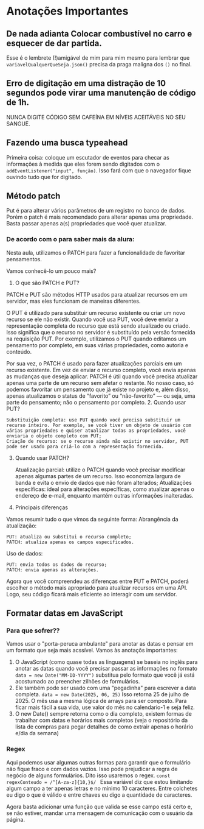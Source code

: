 # Anotações Importantes

## De nada adianta Colocar combustível no carro e esquecer de dar partida.

Esse é o lembrete (!)amigável de mim para mim mesmo para lembrar que `variavelQualquerQueSeja.json()` precisa da praga maligna dos `()` no final.

## Erro de digitação em uma distração de 10 segundos pode virar uma manutenção de código de 1h.

NUNCA DIGITE CÓDIGO SEM CAFEÍNA EM NÍVEIS ACEITÁVEIS NO SEU SANGUE.

## Fazendo uma busca typeahead

Primeira coisa: coloque um escutador de eventos para checar as informações à medida que eles forem sendo digitados com o `addEventListener("input", função)`.
Isso fará com que o navegador fique ouvindo tudo que for digitado.

## Método patch

Put é para alterar vários parâmetros de um registro no banco de dados. Porém o patch é mais recomendado para alterar apenas uma propriedade. Basta passar apenas a(s) propriedades que você quer atualizar.

### De acordo com o para saber mais da alura:

Nesta aula, utilizamos o PATCH para fazer a funcionalidade de favoritar pensamentos.

Vamos conhecê-lo um pouco mais?

1. O que são PATCH e PUT?

PATCH e PUT são métodos HTTP usados para atualizar recursos em um servidor, mas eles funcionam de maneiras diferentes.

O PUT é utilizado para substituir um recurso existente ou criar um novo recurso se ele não existir. Quando você usa PUT, você deve enviar a representação completa do recurso que está sendo atualizado ou criado. Isso significa que o recurso no servidor é substituído pela versão fornecida na requisição PUT. Por exemplo, utilizamos o PUT quando editamos um pensamento por completo, em suas várias propriedades, como autoria e conteúdo.

Por sua vez, o PATCH é usado para fazer atualizações parciais em um recurso existente. Em vez de enviar o recurso completo, você envia apenas as mudanças que deseja aplicar. PATCH é útil quando você precisa atualizar apenas uma parte de um recurso sem afetar o restante. No nosso caso, só podemos favoritar um pensamento que já existe no projeto e, além disso, apenas atualizamos o status de “favorito” ou “não-favorito” — ou seja, uma parte do pensamento; não o pensamento por completo. 2. Quando usar PUT?

    Substituição completa: use PUT quando você precisa substituir um recurso inteiro. Por exemplo, se você tiver um objeto de usuário com várias propriedades e quiser atualizar todas as propriedades, você enviaria o objeto completo com PUT;
    Criação de recurso: se o recurso ainda não existir no servidor, PUT pode ser usado para criá-lo com a representação fornecida.

3. Quando usar PATCH?

   Atualização parcial: utilize o PATCH quando você precisar modificar apenas algumas partes de um recurso. Isso economiza largura de banda e evita o envio de dados que não foram alterados;
   Atualizações específicas: ideal para alterações específicas, como atualizar apenas o endereço de e-mail, enquanto mantém outras informações inalteradas.

4. Principais diferenças

Vamos resumir tudo o que vimos da seguinte forma:
Abrangência da atualização:

    PUT: atualiza ou substitui o recurso completo;
    PATCH: atualiza apenas os campos especificados.

Uso de dados:

    PUT: envia todos os dados do recurso;
    PATCH: envia apenas as alterações.

Agora que você compreendeu as diferenças entre PUT e PATCH, poderá escolher o método mais apropriado para atualizar recursos em uma API. Logo, seu código ficará mais eficiente ao interagir com um servidor.

## Formatar datas em JavaScript

### Para que sofrer??

Vamos usar o "porta-peruca ambulante" para anotar as datas e pensar em um formato que seja mais acssível. Vamos às anotaçõs importantes:

1. O JavaScript (como quase todas as linguagens) se baseia no inglês para anotar as datas quando você precisar passar as informações no formato `data = new Date("MM-DD-YYYY")` substitua pelo formato que você já está acostumado ao preencher zilhões de formulários.
2. Ele também pode ser usado com uma "pegadinha" para escrever a data completa. `data = new Date(2025, 06, 25)` Isso retorna 25 de julho de 2025. O mês usa a mesma lógica de arrays para ser composto. Para ficar mais fácil a sua vida, use valor do mês no calendario-1 e seja feliz.
3. O new Date() sempre retorna como o dia completo, existem formas de trabalhar com datas e horários mais completos (veja o repositório da lista de compras para pegar detalhes de como extrair apenas o horário e/dia da semana)

### Regex

Aqui podemos usar algumas outras formas para garantir que o formulário não fique fraco e com dados vazios. Isso pode prejudicar a regra de negócio de alguns formulários. Dito isso usaremos o regex.
`const regexConteudo = /^[A-za-z]{10,}$/ `
Essa variável diz que estou limitando algum campo a ter apenas letras e no mínimo 10 caracteres. Entre colchetes eu digo o que é válido e entre chaves eu digo a quantidade de caracteres.

Agora basta adicionar uma função que valida se esse campo está certo e, se não estiver, mandar uma mensagem de comunicação com o usuário da página.
